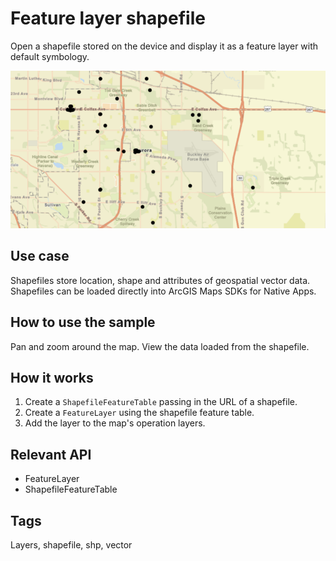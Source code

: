 # Feature layer shapefile

Open a shapefile stored on the device and display it as a feature layer with default symbology.

![Image of feature layer shapefile](FeatureLayerShapefile.png)

## Use case

Shapefiles store location, shape and attributes of geospatial vector data. Shapefiles can be loaded directly into ArcGIS Maps SDKs for Native Apps.

## How to use the sample

Pan and zoom around the map. View the data loaded from the shapefile.

## How it works

1. Create a `ShapefileFeatureTable` passing in the URL of a shapefile.
2. Create a `FeatureLayer` using the shapefile feature table.
3. Add the layer to the map's operation layers.

## Relevant API

* FeatureLayer
* ShapefileFeatureTable

## Tags

Layers, shapefile, shp, vector
